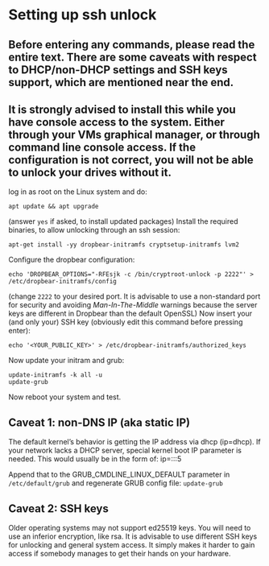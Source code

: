 # Setting up ssh unlock

## Before entering any commands, please read the entire text. There are some caveats with respect to DHCP/non-DHCP settings and SSH keys support, which are mentioned near the end.
## It is strongly advised to install this while you have console access to the system. Either through your VMs graphical manager, or through command line console access. If the configuration is not correct, you will not be able to unlock your drives without it.

log in as root on the Linux system and do:

```shell
apt update && apt upgrade
```
(answer `yes` if asked, to install updated packages)
Install the required binaries, to allow unlocking through an ssh session:
```shell
apt-get install -yy dropbear-initramfs cryptsetup-initramfs lvm2
```
Configure the dropbear configuration:
```shell
echo 'DROPBEAR_OPTIONS="-RFEsjk -c /bin/cryptroot-unlock -p 2222"' > /etc/dropbear-initramfs/config
```
(change `2222` to your desired port. It is advisable to use a non-standard port for security and avoiding *Man-In-The-Middle* warnings because the server keys are different in Dropbear than the default OpenSSL)
Now insert your (and only your) SSH key (obviously edit this command before pressing enter):
```shell
echo '<YOUR_PUBLIC_KEY>' > /etc/dropbear-initramfs/authorized_keys
```
Now update your initram and grub:
```shell
update-initramfs -k all -u
update-grub
```

Now reboot your system and test.


## Caveat 1: non-DNS IP (aka static IP)
The default kernel’s behavior is getting the IP address via dhcp (ip=dhcp). If your network lacks a DHCP server, special kernel boot IP parameter is needed. This would usually be in the form of:
ip=<client-ip>::<gw-ip>:<netmask>5

Append that to the GRUB_CMDLINE_LINUX_DEFAULT parameter in `/etc/default/grub` and regenerate GRUB config file:
`update-grub`

## Caveat 2: SSH keys
Older operating systems may not support ed25519 keys. You will need to use an inferior encryption, like rsa.
It is advisable to use different SSH keys for unlocking and general system access. It simply makes it harder to gain access if somebody manages to get their hands on your hardware.
